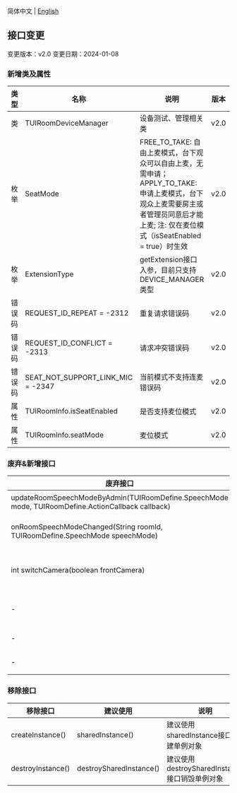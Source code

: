 简体中文 | [English](api_change_log.md)
## 接口变更
变更版本：v2.0
变更日期：2024-01-08

### 新增类及属性
|  类型 | 名称 | 说明 | 版本 |
|-------|-------|-------|-------|
| 类 | TUIRoomDeviceManager | 设备测试、管理相关类 |v2.0 |
| 枚举 | SeatMode | FREE_TO_TAKE: 自由上麦模式，台下观众可以自由上麦，无需申请；APPLY_TO_TAKE: 申请上麦模式，台下观众上麦需要房主或者管理员同意后才能上麦; 注: 仅在麦位模式（isSeatEnabled = true）时生效| v2.0 |
| 枚举 | ExtensionType | getExtension接口入参，目前只支持DEVICE_MANAGER类型 | v2.0 |
| 错误码 | REQUEST_ID_REPEAT = -2312 | 重复请求错误码 | v2.0 |
| 错误码 | REQUEST_ID_CONFLICT = -2313 | 请求冲突错误码 | v2.0 |
| 错误码 | SEAT_NOT_SUPPORT_LINK_MIC = -2347 | 当前模式不支持连麦错误码 | v2.0 |
| 属性 | TUIRoomInfo.isSeatEnabled | 是否支持麦位模式 | v2.0 |
| 属性 | TUIRoomInfo.seatMode | 麦位模式 | v2.0 |

### 废弃&新增接口
| 废弃接口 | 新增接口 | 说明 | 版本 |
|-------|-------|-------|-------|
|updateRoomSpeechModeByAdmin(TUIRoomDefine.SpeechMode mode, TUIRoomDefine.ActionCallback callback) |updateRoomSeatModeByAdmin(TUIRoomDefine.SeatMode seatMode, TUIRoomDefine.ActionCallback callback) | 优化了房间上麦模式，降低客户接入理解成本 | v2.0 |
| onRoomSpeechModeChanged(String roomId, TUIRoomDefine.SpeechMode speechMode) | onRoomSeatModeChanged(String roomId, TUIRoomDefine.SeatMode seatMode) | 优化了房间上麦模式回调，降低客户接入理解成本 | v2.0 |
| int switchCamera(boolean frontCamera) | - | 建议使用TUIRoomDeviceManager中的switchCamera接口代替 | v2.0 |
|-|Object getExtension(TUICommonDefine.ExtensionType extensionType)|新增获取扩展接口，v2.0版本目前仅支持获取DeviceManager扩展|v2.0|
|-| sharedInstance()|创建 TUIRoomEngine 实例（单例模式）|v2.0|
|-| destroySharedInstance()|销毁 TUIRoomEngine 实例（单例模式）|v2.0|

### 移除接口
| 移除接口 | 建议使用 | 说明 | 版本 |
|-------|-------|-------|-------|
| createInstance() | sharedInstance() | 建议使用sharedInstance接口创建单例对象 | v2.0 |
| destroyInstance() | destroySharedInstance() |建议使用destroySharedInstance接口销毁单例对象 | v2.0 |